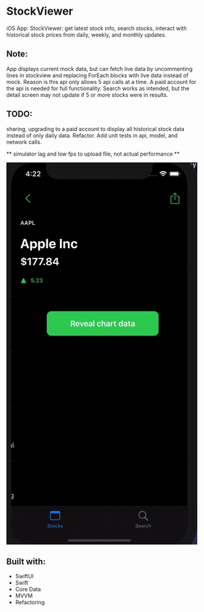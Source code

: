 # StockViewer
iOS App: StockViewer: get latest stock info, search stocks, interact with historical stock prices from daily, weekly, and monthly updates.

## Note:
App displays current mock data, but can fetch live data by uncommenting lines in stockview and replacing ForEach blocks with live data instead of mock. Reason is this 
api only allows 5 api calls at a time.  A paid account for the api is needed for full functionality.  Search works as intended, but the detail screen may not update if 5 or more stocks were in results.

## TODO:
sharing, upgrading to a paid account to display all historical stock data instead of only daily data. Refactor. Add unit tests in api, model, and network calls.

** simulator lag and low fps to upload file, not actual performance **

![demo](demo.gif)

## Built with:
* SwiftUI
* Swift
* Core Data
* MVVM
* Refactoring
